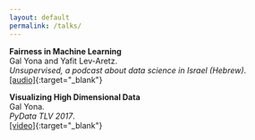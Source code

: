 ```yaml
---
layout: default
permalink: /talks/
---
```





**Fairness in Machine Learning**  
Gal Yona and Yafit Lev-Aretz.   
*Unsupervised, a podcast about data science in Israel (Hebrew)*.  
[[audio]](http://www.unsupervised-podcast.xyz/5d7fc118){:target="_blank"}

**Visualizing High Dimensional Data**  
Gal Yona.   
*PyData TLV 2017*.     
[[video]](https://www.youtube.com/watch?v=aStvaXMhGGs){:target="_blank"}
